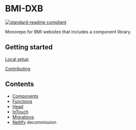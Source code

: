 # BMI-DXB

[![standard-readme compliant](https://img.shields.io/badge/readme%20style-standard-brightgreen.svg?style=flat-square)](https://github.com/RichardLitt/standard-readme)

Monorepo for BMI websites that includes a component library.

## Getting started

[Local setup](doc/local-setup.md)

[Contributing](CONTRIBUTING.md)

## Contents

- [Components](components/README.md)
- [Functions](functions/README.md)
- [Head](applications/head/README.md)
- [InTouch](applications/intouch/README.md)
- [Migrations](docs/contentful-migrations.md)
- [Netlify](doc/netlify.md) decommission
